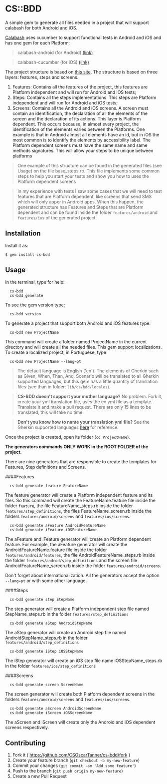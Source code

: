 # CS::BDD

A simple gem to generate all files needed in a project that will support calabash for both Android and iOS.

[Calabash](http://calaba.sh/) uses cucumber to support functional tests in Android and iOS and has one gem for each Platform:

  > calabash-android (for Android) [(link)](https://github.com/calabash/calabash-android)
  
  > calabash-cucumber (for iOS) [(link)](https://github.com/calabash/calabash-ios)

The project structure is based on [this site](http://rubygemtsl.com/2014/01/06/designing-maintainable-calabash-tests-using-screen-objects-2). The structure is based on three layers: features, steps and screens.

  1. Features: Contains all the features of the project, this features are Platform independent and will run for Android and iOS tests;
  2. Steps: Contains all the steps implementations. This steps are Platform independent and will run for Android and iOS tests;
  3. Screens: Contains all the Android and iOS screens. A screen must contain an identification, the declaration of all the elements of the screen and the declaration of its actions. This layer is Platform dependent. This occurs because, in almost every project, the identification of the elements varies between the Platforms. One example is that in Android almost all elements have an id, but in iOS the most common is to identify the elements by accessibility label. The Platform dependent screens must have the same name and same methods signatures. This will allow your steps to be unique between platforms

  > One example of this structure can be found in the generated files (see Usage) on the file base_steps.rb. This file implements some common steps to help you start your tests and show you how to uses the Platform dependent screens
  
  > In my experience with tests I saw some cases that we will need to test features that are Platform dependent, like screens that send SMS which will only apper in Android apps. When this happen, the generated structure has Features and Steps that are Platform dependent and can be found inside the folder `features/android` and `features/ios` of the generated project.

## Installation

Install it as:

    $ gem install cs-bdd

## Usage

In the terminal, type for help:

```
  cs-bdd
  cs-bdd generate
```

To see the gem version type:

```
  cs-bdd version
```

To generate a project that support both Android and iOS features type:

```
  cs-bdd new ProjectName
```

This command will create a folder named ProjectName in the current directory and will create all the needed files. This gem support localizations. To create a localized project, in Portuguese, type:

```
  cs-bdd new ProjectName --lang=pt
```

  > The default language is English ('en'). The elements of Gherkin such as Given, When, Than, And, Scenario will be translated to all Gherkin supported languages, but this gem has a little quantity of translation files (see than in folder: `lib/cs/bdd/locales`). 
  
  > **CS-BDD doesn't support your mother language?** No problem. Fork it, create your yml translation file, uses the en.yml file as a template. Translate it and make a pull request. There are only 15 lines to be translated, this will take no time.
  
  > **Don't you know how to name your translation yml file?** See the Gherkin supported languages [here](https://github.com/cucumber/gherkin/blob/master/lib/gherkin/i18n.json) for reference.

Once the project is created, open its folder (`cd ProjectName`). 


**The generators commands ONLY WORK in the ROOT FOLDER of the project**.


There are nine generators that are responsible to create the templates for Features, Step definitions and Screens.

####Features

```
  cs-bdd generate feature FeatureName
```
The feature generator will create a Platform independent feature and its files. So this command will create the FeatureName.feature file inside the folder `feature`, the file FeatureName_steps.rb inside the folder `features/step_definitions`, the files FeatureName_screen.rb inside the folders `features/android/screens` and `features/ios/screens`.
  
  
```
  cs-bdd generate aFeature AndroidFeatureName
  cs-bdd generate iFeature iOSFeatureName
```
The aFeature and iFeature generator will create an Platform dependent feature. For example, the aFeature generator will create the AndroidFeatureName.feature file inside the folder `features/android/features`, the file AndroidFeatureName_steps.rb inside the folder `features/androd/step_definitions` and the screen file AndroidFeatureName_screen.rb inside the folder `features/android/screens`.


Don't forget about internationalization. All the generators accept the option `--lang=pt` or with some other language.

####Steps

```
  cs-bdd generate step StepName
```
The step generator will create a Platform independent step file named StepName_steps.rb in the folder `features/step_definitions`

  
```
  cs-bdd generate aStep AndroidStepName
```
The aStep generator will create an Android step file named AndroidStepName_steps.rb in the folder `features/android/step_definitions`


```
  cs-bdd generate iStep iOSStepName
```
The iStep generator will create an iOS step file name iOSStepName_steps.rb in the folder `features/ios/step_definitions`



####Screens

```
  cs-bdd generate screen ScreenName
```
The screen generator will create both Platform dependent screens in the folders `features/android/screens` and `features/ios/screens`.


```
  cs-bdd generate aScreen AndroidScreenName
  cs-bdd generate iScreen iOSScreenName
```
The aScreen and iScreen will create only the Android and iOS dependent screens respectively.


## Contributing

1. Fork it ( https://github.com/CSOscarTanner/cs-bdd/fork )
2. Create your feature branch (`git checkout -b my-new-feature`)
3. Commit your changes (`git commit -am 'Add some feature'`)
4. Push to the branch (`git push origin my-new-feature`)
5. Create a new Pull Request
